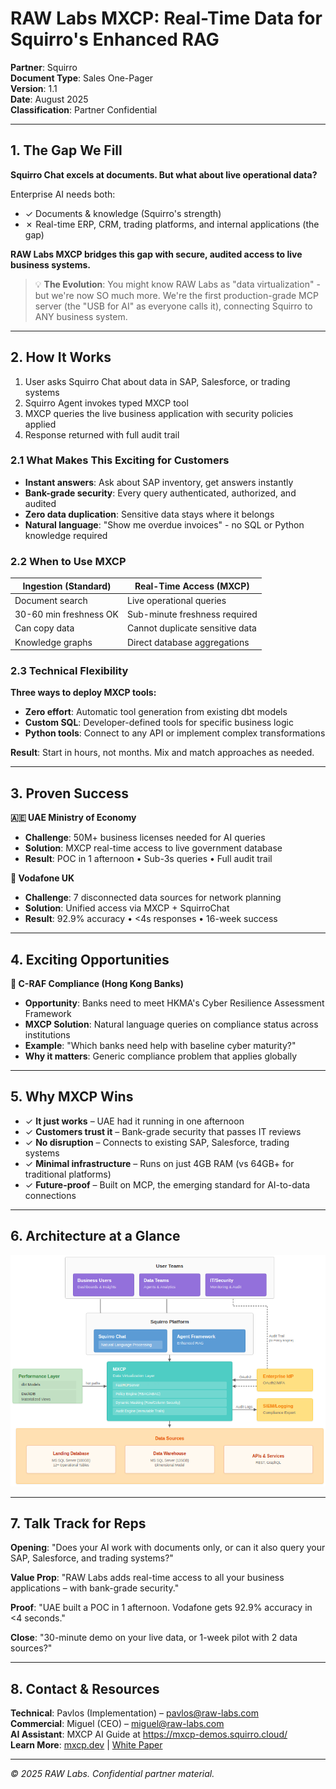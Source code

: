 # RAW Labs MXCP: Real-Time Data for Squirro's Enhanced RAG

**Partner**: Squirro  
**Document Type**: Sales One-Pager  
**Version**: 1.1  
**Date**: August 2025  
**Classification**: Partner Confidential

---

## 1. The Gap We Fill

**Squirro Chat excels at documents. But what about live operational data?**

Enterprise AI needs both:
- ✓ Documents & knowledge (Squirro's strength)
- ✗ Real-time ERP, CRM, trading platforms, and internal applications (the gap)

**RAW Labs MXCP bridges this gap with secure, audited access to live business systems.**

> 💡 **The Evolution**: You might know RAW Labs as "data virtualization" - but we're now SO much more. We're the first production-grade MCP server (the "USB for AI" as everyone calls it), connecting Squirro to ANY business system.

---

## 2. How It Works

1. User asks Squirro Chat about data in SAP, Salesforce, or trading systems
2. Squirro Agent invokes typed MXCP tool
3. MXCP queries the live business application with security policies applied
4. Response returned with full audit trail

### 2.1 What Makes This Exciting for Customers
- **Instant answers**: Ask about SAP inventory, get answers instantly
- **Bank-grade security**: Every query authenticated, authorized, and audited
- **Zero data duplication**: Sensitive data stays where it belongs
- **Natural language**: "Show me overdue invoices" - no SQL or Python knowledge required

### 2.2 When to Use MXCP

| Ingestion (Standard) | Real-Time Access (MXCP) |
|---------------------|----------------------|
| Document search | Live operational queries |
| 30-60 min freshness OK | Sub-minute freshness required |
| Can copy data | Cannot duplicate sensitive data |
| Knowledge graphs | Direct database aggregations |

### 2.3 Technical Flexibility

**Three ways to deploy MXCP tools:**
- **Zero effort**: Automatic tool generation from existing dbt models
- **Custom SQL**: Developer-defined tools for specific business logic
- **Python tools**: Connect to any API or implement complex transformations

**Result**: Start in hours, not months. Mix and match approaches as needed.

---

## 3. Proven Success

**🇦🇪 UAE Ministry of Economy**
- **Challenge**: 50M+ business licenses needed for AI queries
- **Solution**: MXCP real-time access to live government database
- **Result**: POC in 1 afternoon • Sub-3s queries • Full audit trail

**📱 Vodafone UK**
- **Challenge**: 7 disconnected data sources for network planning
- **Solution**: Unified access via MXCP + SquirroChat
- **Result**: 92.9% accuracy • <4s responses • 16-week success

---

## 4. Exciting Opportunities

**🏦 C-RAF Compliance (Hong Kong Banks)**
- **Opportunity**: Banks need to meet HKMA's Cyber Resilience Assessment Framework
- **MXCP Solution**: Natural language queries on compliance status across institutions
- **Example**: "Which banks need help with baseline cyber maturity?"
- **Why it matters**: Generic compliance problem that applies globally

---

## 5. Why MXCP Wins

* ✓ **It just works** – UAE had it running in one afternoon
* ✓ **Customers trust it** – Bank-grade security that passes IT reviews
* ✓ **No disruption** – Connects to existing SAP, Salesforce, trading systems
* ✓ **Minimal infrastructure** – Runs on just 4GB RAM (vs 64GB+ for traditional platforms)
* ✓ **Future-proof** – Built on MCP, the emerging standard for AI-to-data connections

---

## 6. Architecture at a Glance

![RAW Labs MXCP Architecture](assets/arch.png)

---

## 7. Talk Track for Reps

**Opening**: "Does your AI work with documents only, or can it also query your SAP, Salesforce, and trading systems?"

**Value Prop**: "RAW Labs adds real-time access to all your business applications – with bank-grade security."

**Proof**: "UAE built a POC in 1 afternoon. Vodafone gets 92.9% accuracy in <4 seconds."

**Close**: "30-minute demo on your live data, or 1-week pilot with 2 data sources?"

---

## 8. Contact & Resources

**Technical**: Pavlos (Implementation) – pavlos@raw-labs.com  
**Commercial**: Miguel (CEO) – miguel@raw-labs.com  
**AI Assistant**: MXCP AI Guide at https://mxcp-demos.squirro.cloud/  
**Learn More**: [mxcp.dev](https://mxcp.dev) | [White Paper](https://raw-labs.com/blog/mxcp-production-mcp-enterprise-ai)

---

*© 2025 RAW Labs. Confidential partner material.*
